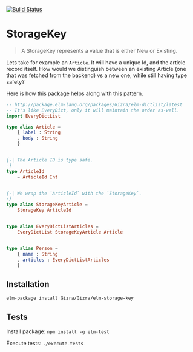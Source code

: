 [![Build Status](https://travis-ci.org/Gizra/elm-storage-key.svg?branch=master)](https://travis-ci.org/Gizra/elm-storage-key)

StorageKey
========

> A StorageKey represents a value that is either New or Existing.

Lets take for example an `Article`. It will have a unique Id, and the article record itself. How would we distinguish between an existing
Article (one that was fetched from the backend) vs a new one, while still having type safety?

Here is how this package helps along with this pattern.

```elm
-- http://package.elm-lang.org/packages/Gizra/elm-dictlist/latest
-- It's like EveryDict, only it will maintain the order as-well.
import EveryDictList

type alias Article =
    { label : String
    , body : String
    }


{-| The Article ID is type safe.
-}
type ArticleId
    = ArticleId Int


{-| We wrap the `ArticleId` with the `StorageKey`.
-}
type alias StorageKeyArticle =
    StorageKey ArticleId


type alias EveryDictListArticles =
    EveryDictList StorageKeyArticle Article


type alias Person =
    { name : String
    , articles : EveryDictListArticles
    }
```


## Installation

`elm-package install Gizra/Gizra/elm-storage-key`

## Tests

Install package: `npm install -g elm-test`

Execute tests: `./execute-tests`
